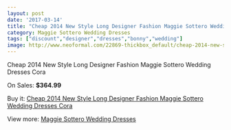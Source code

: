 ```yaml
---
layout: post
date: '2017-03-14'
title: "Cheap 2014 New Style Long Designer Fashion Maggie Sottero Wedding Dresses Cora"
category: Maggie Sottero Wedding Dresses
tags: ["discount","designer","dresses","bonny","wedding"]
image: http://www.neoformal.com/22869-thickbox_default/cheap-2014-new-style-long-designer-fashion-maggie-sottero-wedding-dresses-cora.jpg
---
```

Cheap 2014 New Style Long Designer Fashion Maggie Sottero Wedding Dresses Cora

On Sales: **$364.99**
<a href="https://www.neoformal.com/en/maggie-sottero-wedding-dresses-2014/7610-cheap-2014-new-style-long-designer-fashion-maggie-sottero-wedding-dresses-cora.html"><amp-img layout="responsive" width="600" height="600" src="//www.neoformal.com/22869-thickbox_default/cheap-2014-new-style-long-designer-fashion-maggie-sottero-wedding-dresses-cora.jpg" alt="Cheap 2014 New Style Long Designer Fashion Maggie Sottero Wedding Dresses Cora 0" /></a>
<a href="https://www.neoformal.com/en/maggie-sottero-wedding-dresses-2014/7610-cheap-2014-new-style-long-designer-fashion-maggie-sottero-wedding-dresses-cora.html"><amp-img layout="responsive" width="600" height="600" src="//www.neoformal.com/22870-thickbox_default/cheap-2014-new-style-long-designer-fashion-maggie-sottero-wedding-dresses-cora.jpg" alt="Cheap 2014 New Style Long Designer Fashion Maggie Sottero Wedding Dresses Cora 1" /></a>

Buy it: [Cheap 2014 New Style Long Designer Fashion Maggie Sottero Wedding Dresses Cora](https://www.neoformal.com/en/maggie-sottero-wedding-dresses-2014/7610-cheap-2014-new-style-long-designer-fashion-maggie-sottero-wedding-dresses-cora.html "Cheap 2014 New Style Long Designer Fashion Maggie Sottero Wedding Dresses Cora")

View more: [Maggie Sottero Wedding Dresses](https://www.neoformal.com/en/123-maggie-sottero-wedding-dresses-2014 "Maggie Sottero Wedding Dresses")